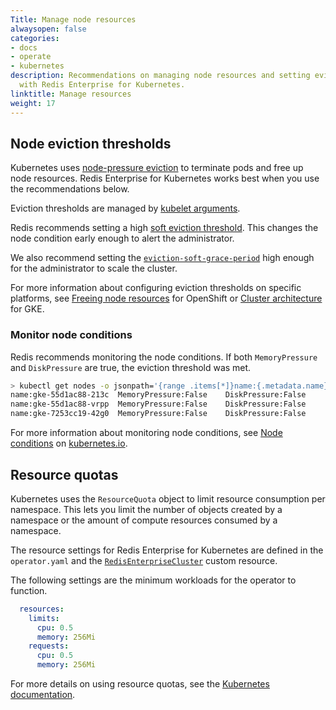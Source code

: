 ```yaml
---
Title: Manage node resources
alwaysopen: false
categories:
- docs
- operate
- kubernetes
description: Recommendations on managing node resources and setting eviction thresholds
  with Redis Enterprise for Kubernetes.
linktitle: Manage resources
weight: 17
---
```

 


## Node eviction thresholds

 Kubernetes uses [node-pressure eviction](https://kubernetes.io/docs/concepts/scheduling-eviction/node-pressure-eviction/) to terminate pods and free up node resources. Redis Enterprise for Kubernetes works best when you use the recommendations below.

Eviction thresholds are managed by [kubelet arguments](https://kubernetes.io/docs/reference/command-line-tools-reference/kubelet/).

Redis recommends setting a high [soft eviction threshold](https://kubernetes.io/docs/concepts/scheduling-eviction/node-pressure-eviction/#soft-eviction-thresholds). This changes the node condition early enough to alert the administrator.

We also recommend setting the [`eviction-soft-grace-period`](https://kubernetes.io/docs/concepts/scheduling-eviction/node-pressure-eviction/#soft-eviction-thresholds) high enough for the administrator to scale the cluster.

For more information about configuring eviction thresholds on specific platforms, see [Freeing node resources](https://docs.openshift.com/container-platform/4.9/nodes/nodes/nodes-nodes-garbage-collection.html) for OpenShift or [Cluster architecture](https://cloud.google.com/kubernetes-engine/docs/concepts/cluster-architecture#node_allocatable) for GKE.

### Monitor node conditions

Redis recommends monitoring the node conditions. If both `MemoryPressure` and `DiskPressure` are true, the eviction threshold was met.

```sh
> kubectl get nodes -o jsonpath='{range .items[*]}name:{.metadata.name}{"\t"}MemoryPressure:{.status.conditions[?(@.type == "MemoryPressure")].status}{"\t"}DiskPressure:{.status.conditions[?(@.type == "DiskPressure")].status}{"\n"}{end}'
name:gke-55d1ac88-213c	MemoryPressure:False	DiskPressure:False
name:gke-55d1ac88-vrpp	MemoryPressure:False	DiskPressure:False
name:gke-7253cc19-42g0	MemoryPressure:False	DiskPressure:False
```

For more information about monitoring node conditions, see [Node conditions](https://kubernetes.io/docs/concepts/scheduling-eviction/node-pressure-eviction/#node-conditions) on [kubernetes.io](https://kubernetes.io/docs/home/).

## Resource quotas

Kubernetes uses the `ResourceQuota` object to limit resource consumption per namespace. This lets you limit the number of objects created by a namespace or the amount of compute resources consumed by a namespace. 

The resource settings for Redis Enterprise for Kubernetes are defined in the `operator.yaml` and the [`RedisEnterpriseCluster`](https://github.com/RedisLabs/redis-enterprise-k8s-docs/blob/master/redis_enterprise_cluster_api#redisenterpriseclusterspec) custom resource.

The following settings are the minimum workloads for the operator to function.

```yaml
  resources:
    limits:
      cpu: 0.5
      memory: 256Mi
    requests:
      cpu: 0.5
      memory: 256Mi
```
For more details on using resource quotas, see the [Kubernetes documentation](https://kubernetes.io/docs/concepts/policy/resource-quotas/).


